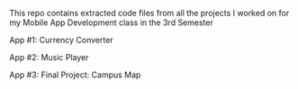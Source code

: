 This repo contains extracted code files from all the projects I worked on for my Mobile App Development class in the 3rd Semester

App #1: Currency Converter

App #2: Music Player

App #3: Final Project: Campus Map
